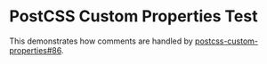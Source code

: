 # PostCSS Custom Properties Test

This demonstrates how comments are handled by [postcss-custom-properties#86](https://github.com/postcss/postcss-custom-properties/issues/86).
